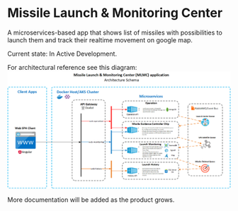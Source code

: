 # Missile Launch & Monitoring Center

A microservices-based app that shows list of missiles with possibilities to launch them and track their realtime movement on google map.

Current state: In Active Development.

For architectural reference see this diagram:
![Architectural reference diagram](https://github.com/kakarotto67/mlmc/blob/master/MLMC_Design_1.0.png)

More documentation will be added as the product grows.
